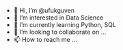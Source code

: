 - 👋 Hi, I’m @ufukguven
- 👀 I’m interested in Data Science
- 🌱 I’m currently learning Python, SQL
- 💞️ I’m looking to collaborate on ...
- 📫 How to reach me ...

<!---
ufukguven/ufukguven is a ✨ special ✨ repository because its `README.md` (this file) appears on your GitHub profile.
You can click the Preview link to take a look at your changes.
--->
